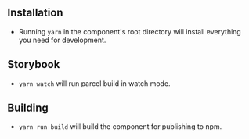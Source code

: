 ## Installation

- Running `yarn` in the component's root directory will install everything you need for development.

## Storybook

- `yarn watch` will run parcel build in watch mode.

## Building

- `yarn run build` will build the component for publishing to npm.
